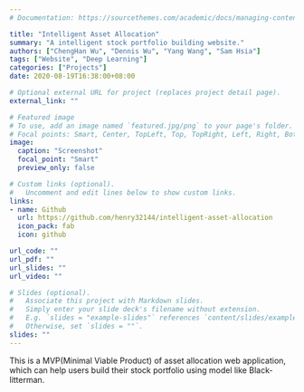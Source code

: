 ```yaml
---
# Documentation: https://sourcethemes.com/academic/docs/managing-content/

title: "Intelligent Asset Allocation"
summary: "A intelligent stock portfolio building website."
authors: ["ChengHan Wu", "Dennis Wu", "Yang Wang", "Sam Hsia"]
tags: ["Website", "Deep Learning"]
categories: ["Projects"]
date: 2020-08-19T16:38:00+08:00

# Optional external URL for project (replaces project detail page).
external_link: ""

# Featured image
# To use, add an image named `featured.jpg/png` to your page's folder.
# Focal points: Smart, Center, TopLeft, Top, TopRight, Left, Right, BottomLeft, Bottom, BottomRight.
image:
  caption: "Screenshot"
  focal_point: "Smart"
  preview_only: false

# Custom links (optional).
#   Uncomment and edit lines below to show custom links.
links:
- name: Github
  url: https://github.com/henry32144/intelligent-asset-allocation
  icon_pack: fab
  icon: github

url_code: ""
url_pdf: ""
url_slides: ""
url_video: ""

# Slides (optional).
#   Associate this project with Markdown slides.
#   Simply enter your slide deck's filename without extension.
#   E.g. `slides = "example-slides"` references `content/slides/example-slides.md`.
#   Otherwise, set `slides = ""`.
slides: ""
---
```

This is a MVP(Minimal Viable Product) of asset allocation web application, which can help users build their stock portfolio using model like Black-litterman.